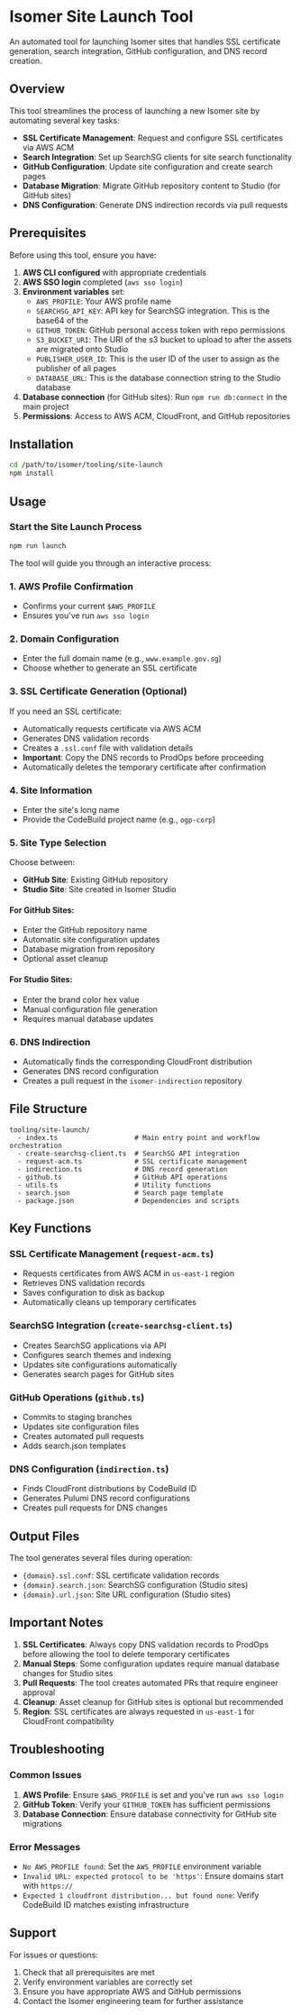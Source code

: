 # Isomer Site Launch Tool

An automated tool for launching Isomer sites that handles SSL certificate generation, search integration, GitHub configuration, and DNS record creation.

## Overview

This tool streamlines the process of launching a new Isomer site by automating several key tasks:

- **SSL Certificate Management**: Request and configure SSL certificates via AWS ACM
- **Search Integration**: Set up SearchSG clients for site search functionality
- **GitHub Configuration**: Update site configuration and create search pages
- **Database Migration**: Migrate GitHub repository content to Studio (for GitHub sites)
- **DNS Configuration**: Generate DNS indirection records via pull requests

## Prerequisites

Before using this tool, ensure you have:

1. **AWS CLI configured** with appropriate credentials
2. **AWS SSO login** completed (`aws sso login`)
3. **Environment variables** set:
   - `AWS_PROFILE`: Your AWS profile name
   - `SEARCHSG_API_KEY`: API key for SearchSG integration. This is the base64 of the
   - `GITHUB_TOKEN`: GitHub personal access token with repo permissions
   - `S3_BUCKET_URI`: The URI of the s3 bucket to upload to after the assets are migrated onto Studio
   - `PUBLISHER_USER_ID`: This is the user ID of the user to assign as the publisher of all pages
   - `DATABASE_URL`: This is the database connection string to the Studio database
4. **Database connection** (for GitHub sites): Run `npm run db:connect` in the main project
5. **Permissions**: Access to AWS ACM, CloudFront, and GitHub repositories

## Installation

```bash
cd /path/to/isomer/tooling/site-launch
npm install
```

## Usage

### Start the Site Launch Process

```bash
npm run launch
```

The tool will guide you through an interactive process:

### 1. AWS Profile Confirmation

- Confirms your current `$AWS_PROFILE`
- Ensures you've run `aws sso login`

### 2. Domain Configuration

- Enter the full domain name (e.g., `www.example.gov.sg`)
- Choose whether to generate an SSL certificate

### 3. SSL Certificate Generation (Optional)

If you need an SSL certificate:

- Automatically requests certificate via AWS ACM
- Generates DNS validation records
- Creates a `.ssl.conf` file with validation details
- **Important**: Copy the DNS records to ProdOps before proceeding
- Automatically deletes the temporary certificate after confirmation

### 4. Site Information

- Enter the site's long name
- Provide the CodeBuild project name (e.g., `ogp-corp`)

### 5. Site Type Selection

Choose between:

- **GitHub Site**: Existing GitHub repository
- **Studio Site**: Site created in Isomer Studio

#### For GitHub Sites:

- Enter the GitHub repository name
- Automatic site configuration updates
- Database migration from repository
- Optional asset cleanup

#### For Studio Sites:

- Enter the brand color hex value
- Manual configuration file generation
- Requires manual database updates

### 6. DNS Indirection

- Automatically finds the corresponding CloudFront distribution
- Generates DNS record configuration
- Creates a pull request in the `isomer-indirection` repository

## File Structure

```
tooling/site-launch/
  - index.ts                   # Main entry point and workflow orchestration
  - create-searchsg-client.ts  # SearchSG API integration
  - request-acm.ts             # SSL certificate management
  - indirection.ts             # DNS record generation
  - github.ts                  # GitHub API operations
  - utils.ts                   # Utility functions
  - search.json                # Search page template
  - package.json               # Dependencies and scripts
```

## Key Functions

### SSL Certificate Management (`request-acm.ts`)

- Requests certificates from AWS ACM in `us-east-1` region
- Retrieves DNS validation records
- Saves configuration to disk as backup
- Automatically cleans up temporary certificates

### SearchSG Integration (`create-searchsg-client.ts`)

- Creates SearchSG applications via API
- Configures search themes and indexing
- Updates site configurations automatically
- Generates search pages for GitHub sites

### GitHub Operations (`github.ts`)

- Commits to staging branches
- Updates site configuration files
- Creates automated pull requests
- Adds search.json templates

### DNS Configuration (`indirection.ts`)

- Finds CloudFront distributions by CodeBuild ID
- Generates Pulumi DNS record configurations
- Creates pull requests for DNS changes

## Output Files

The tool generates several files during operation:

- `{domain}.ssl.conf`: SSL certificate validation records
- `{domain}.search.json`: SearchSG configuration (Studio sites)
- `{domain}.url.json`: Site URL configuration (Studio sites)

## Important Notes

1. **SSL Certificates**: Always copy DNS validation records to ProdOps before allowing the tool to delete temporary certificates
2. **Manual Steps**: Some configuration updates require manual database changes for Studio sites
3. **Pull Requests**: The tool creates automated PRs that require engineer approval
4. **Cleanup**: Asset cleanup for GitHub sites is optional but recommended
5. **Region**: SSL certificates are always requested in `us-east-1` for CloudFront compatibility

## Troubleshooting

### Common Issues

1. **AWS Profile**: Ensure `$AWS_PROFILE` is set and you've run `aws sso login`
2. **GitHub Token**: Verify your `GITHUB_TOKEN` has sufficient permissions
3. **Database Connection**: Ensure database connectivity for GitHub site migrations

### Error Messages

- `No AWS_PROFILE found`: Set the `AWS_PROFILE` environment variable
- `Invalid URL: expected protocol to be 'https'`: Ensure domains start with `https://`
- `Expected 1 cloudfront distribution... but found none`: Verify CodeBuild ID matches existing infrastructure

## Support

For issues or questions:

1. Check that all prerequisites are met
2. Verify environment variables are correctly set
3. Ensure you have appropriate AWS and GitHub permissions
4. Contact the Isomer engineering team for further assistance

